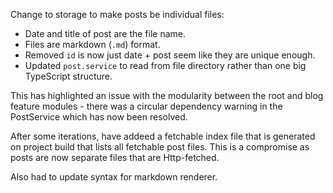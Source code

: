 Change to storage to make posts be individual files:

- Date and title of post are the file name.
- Files are markdown (`.md`) format.
- Removed `id` is now just date + post seem like they are unique enough.
- Updated `post.service` to read from file directory rather than one big TypeScript structure.

This has highlighted an issue with the modularity between the root and blog feature modules - there was a circular dependency warning in the PostService which has now been resolved.

After some iterations, have addeed a fetchable index file that is generated on project build that lists all fetchable post files. This is a compromise as posts are now separate files that are Http-fetched.

Also had to update syntax for markdown renderer.
